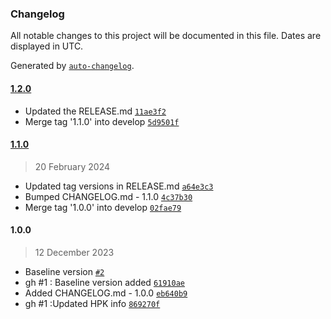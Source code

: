 ### Changelog

All notable changes to this project will be documented in this file. Dates are displayed in UTC.

Generated by [`auto-changelog`](https://github.com/CookPete/auto-changelog).

#### [1.2.0](https://github.com/rdkcentral/rdk-hpk-documentation/compare/1.1.0...1.2.0)

- Updated the RELEASE.md [`11ae3f2`](https://github.com/rdkcentral/rdk-hpk-documentation/commit/11ae3f232ec623cae30efff98c6bdcbead0cf6f4)
- Merge tag '1.1.0' into develop [`5d9501f`](https://github.com/rdkcentral/rdk-hpk-documentation/commit/5d9501fe387edf625034ded63ce5cf08cd737557)

#### [1.1.0](https://github.com/rdkcentral/rdk-hpk-documentation/compare/1.0.0...1.1.0)

> 20 February 2024

- Updated tag versions in RELEASE.md [`a64e3c3`](https://github.com/rdkcentral/rdk-hpk-documentation/commit/a64e3c34ccc8c4ce347210160209cae25c7a9317)
- Bumped CHANGELOG.md - 1.1.0 [`4c37b30`](https://github.com/rdkcentral/rdk-hpk-documentation/commit/4c37b30fe480fc7095e38cc09be11ea742915c1c)
- Merge tag '1.0.0' into develop [`02fae79`](https://github.com/rdkcentral/rdk-hpk-documentation/commit/02fae7985193bdf337769d83f5ec4ed7d539b5e3)

#### 1.0.0

> 12 December 2023

-  Baseline version [`#2`](https://github.com/rdkcentral/rdk-hpk-documentation/pull/2)
- gh #1 : Baseline version added [`61910ae`](https://github.com/rdkcentral/rdk-hpk-documentation/commit/61910ae5c25d8802aa9d1ece9a1a2927575e0539)
- Added CHANGELOG.md - 1.0.0 [`eb640b9`](https://github.com/rdkcentral/rdk-hpk-documentation/commit/eb640b94636096d4bff84c792740065115139ecd)
- gh #1 :Updated HPK info [`869270f`](https://github.com/rdkcentral/rdk-hpk-documentation/commit/869270f5bba3d49f3083f540e78f191c9cc86f1f)
